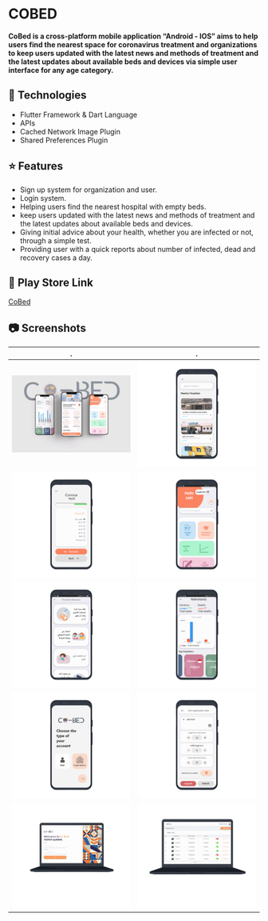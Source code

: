 # COBED

__CoBed is a cross-platform mobile application “Android - IOS”  aims to help users find the nearest space for coronavirus treatment and organizations to keep users updated with the latest news and methods of treatment and the latest updates about available beds and devices via simple user interface for any age category.__

## 🚀 Technologies
* Flutter Framework & Dart Language
* APIs
* Cached Network Image Plugin
* Shared Preferences Plugin

## ⭐ Features
* Sign up system for organization and user.
* Login system.
* Helping users find the nearest hospital with empty beds.
* keep users updated with the latest news and methods of treatment and the latest updates about available beds and devices.
* Giving initial advice about your health, whether you are infected or not, through a simple test.
* Providing user with a quick reports about number of infected, dead and recovery cases a day.

## 🔗 Play Store Link
[CoBed](https://drive.google.com/drive/u/1/folders/1z_bc4nlPh9aKQxN3LudtrYnxcHPjgxBe)

## 📷 Screenshots
| . | . |
| --- | --- |
![Co-Bed](/screenshots/1618299840707.jpg) | ![1](/screenshots/Rectangle1.png)
![2](/screenshots/Rectangle2.png) | ![3](/screenshots/Rectangle3.png)
![4](/screenshots/Rectangle4.png) | ![5](/screenshots/Rectangle5.png)
![6](/screenshots/Rectangle6.png) | ![7](/screenshots/Rectangle7.png)
![8](/screenshots/Rectangle8.png) | ![9](/screenshots/Rectangle9.png)
